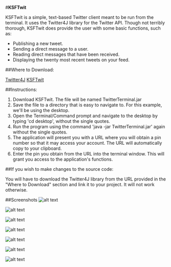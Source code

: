 #**KSFTwit**

KSFTwit is a simple, text-based Twitter client meant to be run from the terminal. It uses the Twitter4J library for the Twitter API. Though not terribly thorough, KSFTwit does provide the user with some basic functions, such as:

- Publishing a new tweet.
- Sending a direct message to a user.
- Reading direct messages that have been received.
- Displaying the twenty most recent tweets on your feed.


##Where to Download:

[Twitter4J](http://twitter4j.org/en/index.html)
[KSFTwit](https://www.dropbox.com/s/v2tu52j34gompm9/TwitterTerminal.jar)

##Instructions:

1. Download KSFTwit. The file will be named TwitterTerminal.jar
2. Save the file to a directory that is easy to navigate to.
   For this example, we'll be using the desktop.
3. Open the Terminal/Command prompt and navigate to the desktop
   by typing 'cd desktop', without the single quotes.
4. Run the program using the command 'java -jar TwitterTerminal.jar'
   again without the single quotes.
5. The application will present you with a URL where you will obtain
   a pin number so that it may access your account. The URL will
   automatically copy to your clipboard.
6. Enter the pin you obtain from the URL into the terminal window.
   This will grant you access to the application's functions.
   
##If you wish to make changes to the source code:

You will have to download the Twitter4J library from the URL provided in the "Where to Download" section and link it to your project. It will not work otherwise.
   
##Screenshots
![alt text](http://i.imgur.com/ZoV2UL2.png "Starting the application.")

![alt text](http://i.imgur.com/LyInMMl.png "Retrieving your PIN.")

![alt text](http://i.imgur.com/SLHPMQf.png "Main Menu")

![alt text](http://i.imgur.com/0fapPtF.png "Reading my received messages.")

![alt text](http://i.imgur.com/9dDf3zL.png "Updating my status.")

![alt text](http://i.imgur.com/rlYtVHS.png "Success!")

![alt text](http://i.imgur.com/AhBo5Jd.png "Ending program execution.")